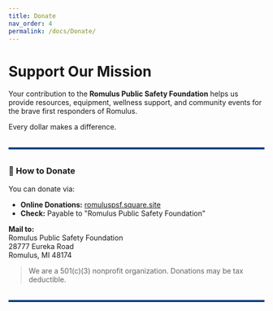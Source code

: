 ```yaml
---
title: Donate
nav_order: 4
permalink: /docs/Donate/
---
```


# Support Our Mission

Your contribution to the **Romulus Public Safety Foundation** helps us provide resources, equipment, wellness support, and community events for the brave first responders of Romulus.

Every dollar makes a difference.

<hr style="border: none; height: 4px; background-color: #004080; margin: 2rem 0;" />

### 🔗 How to Donate

You can donate via:

- **Online Donations:** [romuluspsf.square.site](https://romuluspsf.square.site)
- **Check:** Payable to "Romulus Public Safety Foundation"

**Mail to:**  
Romulus Public Safety Foundation  
28777 Eureka Road  
Romulus, MI 48174

> We are a 501(c)(3) nonprofit organization. Donations may be tax deductible.

<hr style="border: none; height: 4px; background-color: #004080; margin: 2rem 0;" />
